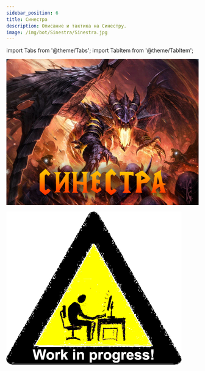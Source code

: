 ```yaml
---
sidebar_position: 6
title: Синестра
description: Описание и тактика на Синестру.
image: /img/bot/Sinestra/Sinestra.jpg
---
```


import Tabs from '@theme/Tabs';
import TabItem from '@theme/TabItem';

<div className="text--center">

![Drakonia_milfa](/img/bot/Sinestra/Sinestra.png)

</div>

![wip](/img/work-in-progress.png)

